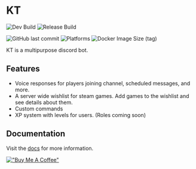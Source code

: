 # KT
![Dev Build](https://github.com/EvilGenius13/KT/actions/workflows/ci.yml/badge.svg)
![Release Build](https://github.com/EvilGenius13/KT/actions/workflows/cd.yml/badge.svg)

![GitHub last commit](https://img.shields.io/github/last-commit/EvilGenius13/KT)
![Platforms](https://img.shields.io/badge/platform-docker-blue)
![Docker Image Size (tag)](https://img.shields.io/docker/image-size/evilgenius13/kt/prod?logo=docker)

KT is a multipurpose discord bot.

## Features
- Voice responses for players joining channel, scheduled messages, and more.
- A server wide wishlist for steam games. Add games to the wishlist and see details about them.
- Custom commands
- XP system with levels for users. (Roles coming soon)

## Documentation
Visit the [docs](https://evilgenius13.github.io/KT/) for more information.

[!["Buy Me A Coffee"](https://www.buymeacoffee.com/assets/img/custom_images/orange_img.png)](https://www.buymeacoffee.com/jfaigan)

